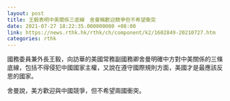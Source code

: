 ```yaml
---
layout: post
title: 王毅表明中美關係三底線　舍曼稱歡迎競爭但不希望衝突
date: 2021-07-27 18:22:35.000000000 +08:00
link: https://news.rthk.hk/rthk/ch/component/k2/1602849-20210727.htm
categories: rthk
---
```


國務委員兼外長王毅，向訪華的美國常務副國務卿舍曼明確中方對中美關係的三條底線，包括不得侵犯中國國家主權，又說在遵守國際規則方面，美國才是最應該反思的國家。 

舍曼說，美方歡迎與中國競爭，但不希望兩國衝突。
